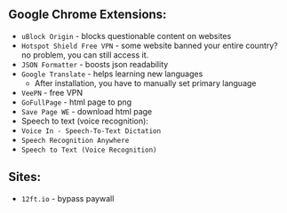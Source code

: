 ## Google Chrome Extensions:
* `uBlock Origin` - blocks questionable content on websites
* `Hotspot Shield Free VPN` - some website banned your entire country? no problem, you can still access it.
* `JSON Formatter` - boosts json readability
* `Google Translate` - helps learning new languages
    * After installation, you have to manually set primary language
* `VeePN` - free VPN
* `GoFullPage` - html page to png
* `Save Page WE` - download html page
* Speech to text (voice recognition):
 * `Voice In - Speech-To-Text Dictation`
 * `Speech Recognition Anywhere`
 * `Speech to Text (Voice Recognition)`

## Sites:
* `12ft.io` - bypass paywall